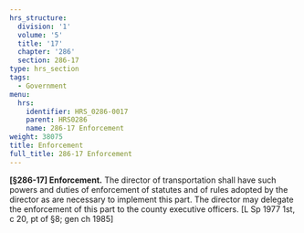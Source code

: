 ```yaml
---
hrs_structure:
  division: '1'
  volume: '5'
  title: '17'
  chapter: '286'
  section: 286-17
type: hrs_section
tags:
  - Government
menu:
  hrs:
    identifier: HRS_0286-0017
    parent: HRS0286
    name: 286-17 Enforcement
weight: 38075
title: Enforcement
full_title: 286-17 Enforcement
---
```

**[§286-17] Enforcement.** The director of transportation shall have such powers and duties of enforcement of statutes and of rules adopted by the director as are necessary to implement this part. The director may delegate the enforcement of this part to the county executive officers. [L Sp 1977 1st, c 20, pt of §8; gen ch 1985]